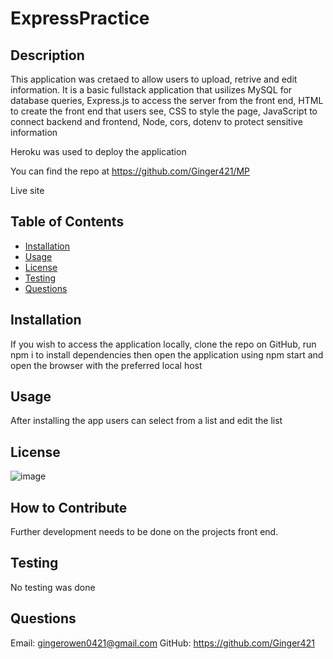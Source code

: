 
# ExpressPractice

## Description
This application was cretaed to allow users to upload, retrive and edit information. It is a basic fullstack application that usilizes MySQL for database queries, Express.js to access the server from the front end, HTML to create the front end that users see, CSS to style the page, JavaScript to connect backend and frontend, Node, cors, dotenv to protect sensitive information

Heroku was used to deploy the application

You can find the repo at https://github.com/Ginger421/MP

Live site
## Table of Contents
* [Installation](#installation)
* [Usage](#usage)
* [License](#)
* [Testing](#testing)
* [Questions](#questions)

## Installation 
If you wish to access the application locally, clone the repo on GitHub, run npm i to install dependencies then open the application using npm start and open the browser with the preferred local host
## Usage
After installing the app users can select from a list and edit the list

## License
![image](https://user-images.githubusercontent.com/101539821/195421205-75d9058a-9528-4224-8a53-491b47f330e9.png)

## How to Contribute 
Further development needs to be done on the projects front end.

## Testing 
No testing was done

## Questions
Email: gingerowen0421@gmail.com
GitHub: https://github.com/Ginger421

